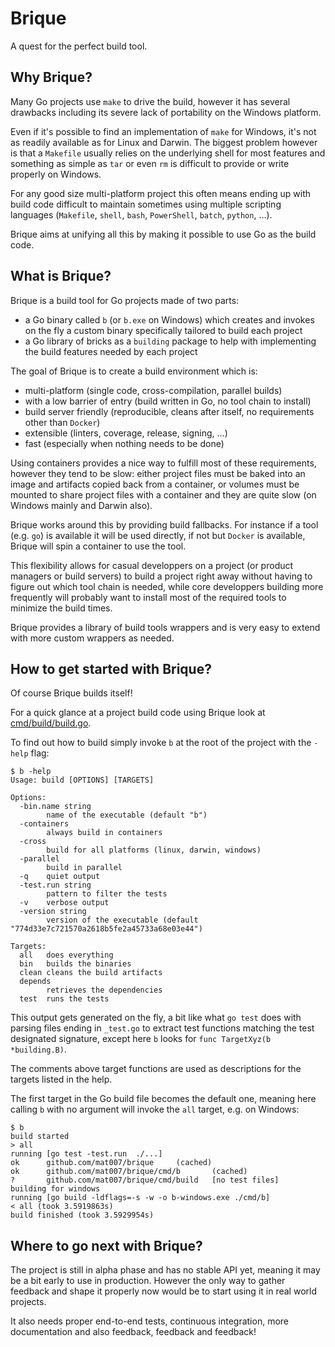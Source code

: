 # Brique

A quest for the perfect build tool.

## Why Brique?

Many Go projects use `make` to drive the build, however it has several drawbacks including its severe lack of portability on the Windows platform.

Even if it's possible to find an implementation of `make` for Windows, it's not as readily available as for Linux and Darwin.
The biggest problem however is that a `Makefile` usually relies on the underlying shell for most features and something as simple as `tar` or even `rm` is difficult to provide or write properly on Windows.

For any good size multi-platform project this often means ending up with build code difficult to maintain sometimes using multiple scripting languages (`Makefile`, `shell`, `bash`, `PowerShell`, `batch`, `python`, …).

Brique aims at unifying all this by making it possible to use Go as the build code.

## What is Brique?

Brique is a build tool for Go projects made of two parts:
* a Go binary called `b` (or `b.exe` on Windows) which creates and invokes on the fly a custom binary specifically tailored to build each project
* a Go library of bricks as a `building` package to help with implementing the build features needed by each project

The goal of Brique is to create a build environment which is:
* multi-platform (single code, cross-compilation, parallel builds)
* with a low barrier of entry (build written in Go, no tool chain to install)
* build server friendly (reproducible, cleans after itself, no requirements other than `Docker`)
* extensible (linters, coverage, release, signing, …)
* fast (especially when nothing needs to be done)

Using containers provides a nice way to fulfill most of these requirements, however they tend to be slow:  either project files must be baked into an image and artifacts copied back from a container, or volumes must be mounted to share project files with a container and they are quite slow (on Windows mainly and Darwin also).

Brique works around this by providing build fallbacks.
For instance if a tool (e.g. `go`) is available it will be used directly, if not but `Docker` is available, Brique will spin a container to use the tool.

This flexibility allows for casual developpers on a project (or product managers or build servers) to build a project right away without having to figure out which tool chain is needed, while core developpers building more frequently will probably want to install most of the required tools to minimize the build times.

Brique provides a library of build tools wrappers and is very easy to extend with more custom wrappers as needed.

## How to get started with Brique?

Of course Brique builds itself!

For a quick glance at a project build code using Brique look at [cmd/build/build.go](cmd/build/build.go).

To find out how to build simply invoke `b` at the root of the project with the `-help` flag:
```
$ b -help
Usage: build [OPTIONS] [TARGETS]

Options:
  -bin.name string
        name of the executable (default "b")
  -containers
        always build in containers
  -cross
        build for all platforms (linux, darwin, windows)
  -parallel
        build in parallel
  -q    quiet output
  -test.run string
        pattern to filter the tests
  -v    verbose output
  -version string
        version of the executable (default "774d33e7c721570a2618b5fe2a45733a68e03e44")

Targets:
  all   does everything
  bin   builds the binaries
  clean cleans the build artifacts
  depends
        retrieves the dependencies
  test  runs the tests
  ```

This output gets generated on the fly, a bit like what `go test` does with parsing files ending in `_test.go` to extract test functions matching the test designated signature, except here `b` looks for `func TargetXyz(b *building.B)`.

The comments above target functions are used as descriptions for the targets listed in the help.

The first target in the Go build file becomes the default one, meaning here calling `b` with no argument will invoke the `all` target, e.g. on Windows:
```
$ b
build started
> all
running [go test -test.run  ./...]
ok      github.com/mat007/brique     (cached)
ok      github.com/mat007/brique/cmd/b       (cached)
?       github.com/mat007/brique/cmd/build   [no test files]
building for windows
running [go build -ldflags=-s -w -o b-windows.exe ./cmd/b]
< all (took 3.5919863s)
build finished (took 3.5929954s)
```

## Where to go next with Brique?

The project is still in alpha phase and has no stable API yet, meaning it may be a bit early to use in production.
However the only way to gather feedback and shape it properly now would be to start using it in real world projects.

It also needs proper end-to-end tests, continuous integration, more documentation and also feedback, feedback and feedback!
